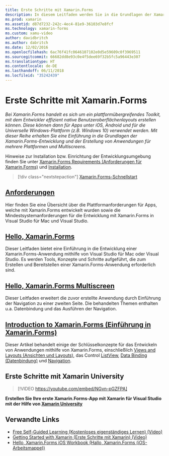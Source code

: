 ```yaml
---
title: Erste Schritte mit Xamarin.Forms
description: In diesem Leitfaden werden Sie in die Grundlagen der Xamarin.Forms-Entwicklung eingeführt, außerdem wird die Erstellung von Anwendungen für mehrere Plattformen und Multiscreens abgedeckt.
ms.prod: xamarin
ms.assetid: d87d7232-242c-4ec4-81e9-36103d7e8fcf
ms.technology: xamarin-forms
ms.custom: xamu-video
author: davidbritch
ms.author: dabritch
ms.date: 12/02/2016
ms.openlocfilehash: 6ac76f41fc0646107102e0d5e59609c0f3969511
ms.sourcegitcommit: 66682dd8e93c0e4f5dee69f32b5fc5a96443e307
ms.translationtype: HT
ms.contentlocale: de-DE
ms.lasthandoff: 06/11/2018
ms.locfileid: "35242439"
---
```

# <a name="getting-started-with-xamarinforms"></a>Erste Schritte mit Xamarin.Forms

_Bei Xamarin.Forms handelt es sich um ein plattformübergreifendes Toolkit, mit dem Entwickler effizient native Benutzeroberflächenlayouts erstellen können. Diese können dann für Apps unter iOS, Android und für die Universelle Windows-Plattform (z.B. Windows 10) verwendet werden. Mit dieser Reihe erhalten Sie eine Einführung in die Grundlagen der Xamarin.Forms-Entwicklung und der Erstellung von Anwendungen für mehrere Plattformen und Multiscreens._

Hinweise zur Installation bzw. Einrichtung der Entwicklungsumgebung finden Sie unter [Xamarin.Forms Requirements (Anforderungen für Xamarin.Forms)](installation.md) und [Installation](~/cross-platform/get-started/installation/index.md).

> [!div class="nextstepaction"]
> [Xamarin.Forms-Schnellstart](~/xamarin-forms/get-started/hello-xamarin-forms/quickstart.md)



## <a name="requirementsinstallationmd"></a>[Anforderungen](installation.md)

Hier finden Sie eine Übersicht über die Plattformanforderungen für Apps, welche mit Xamarin.Forms entwickelt wurden sowie die Mindestsystemanforderungen für die Entwicklung mit Xamarin.Forms in Visual Studio für Mac und Visual Studio.

## <a name="hello-xamarinformsxamarin-formsget-startedhello-xamarin-formsindexmd"></a>[Hello, Xamarin.Forms](~/xamarin-forms/get-started/hello-xamarin-forms/index.md)

Dieser Leitfaden bietet eine Einführung in die Entwicklung einer Xamarin.Forms-Anwendung mithilfe von Visual Studio für Mac oder Visual Studio. Es werden Tools, Konzepte und Schritte aufgeführt, die zum Erstellen und Bereitstellen einer Xamarin.Forms-Anwendung erforderlich sind.

## <a name="hello-xamarinforms-multiscreenxamarin-formsget-startedhello-xamarin-forms-multiscreenindexmd"></a>[Hello, Xamarin.Forms Multiscreen](~/xamarin-forms/get-started/hello-xamarin-forms-multiscreen/index.md)

Dieser Leitfaden erweitert die zuvor erstellte Anwendung durch Einführung der Navigation zu einer zweiten Seite. Die behandelten Themen enthalten u.a. Datenbindung und das Ausführen der Navigation.

## <a name="introduction-to-xamarinformsxamarin-formsget-startedintroduction-to-xamarin-formsmd"></a>[Introduction to Xamarin.Forms (Einführung in Xamarin.Forms)](~/xamarin-forms/get-started/introduction-to-xamarin-forms.md)

Dieser Artikel behandelt einige der Schlüsselkonzepte für das Entwickeln von Anwendungen mithilfe von Xamarin.Forms, einschließlich [Views and Layouts (Ansichten und Layouts)](~/xamarin-forms/get-started/introduction-to-xamarin-forms.md#Views_and_Layouts), das Control [ListView](~/xamarin-forms/get-started/introduction-to-xamarin-forms.md#Lists_in_Xamarin_Forms), [Data Binding (Datenbindung)](~/xamarin-forms/get-started/introduction-to-xamarin-forms.md#Data_Binding) und [Navigation](~/xamarin-forms/get-started/introduction-to-xamarin-forms.md#Navigation).


## <a name="get-started-with-xamarin-university"></a>Erste Schritte mit Xamarin University

> [!VIDEO https://youtube.com/embed/NGvn-pGZFPA]

**Erstellen Sie Ihre erste Xamarin.Forms-App mit Xamarin für Visual Studio mit der Hilfe von [Xamarin University](https://university.xamarin.com)**


## <a name="related-links"></a>Verwandte Links

- [Free Self-Guided Learning (Kostenloses eigenständiges Lernen) (Video)](https://university.xamarin.com/self-guided)
- [Getting Started with Xamarin (Erste Schritte mit Xamarin) (Video)](https://developer.xamarin.com/videos/)
- [Hello, Xamarin.Forms iOS Workbook (Hallo, Xamarin.Forms (iOS-Arbeitsmappe))](https://developer.xamarin.com/workbooks/xamarin-forms/getting-started/GettingStartedWithXamarinForms-ios.workbook)
